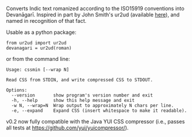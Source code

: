 
Converts Indic text romanized according to the ISO15919 conventions into Devanāgarī.  Inspired in part by John Smith's ur2ud (available [here](http://bombay.indology.info/software/programs/index.html)), and named in recognition of that fact.

Usable as a python package:

    from ur2ud import ur2ud
    devanagari = ur2ud(roman)

or from the command line:

    Usage: cssmin [--wrap N]

    Read CSS from STDIN, and write compressed CSS to STDOUT.

    Options:
      --version       show program's version number and exit
      -h, --help      show this help message and exit
      -w N, --wrap=N  Wrap output to approximately N chars per line.
      -e, --expand    Expand CSS (insert whitespace to make it readable).


v0.2 now fully compatible with the Java YUI CSS compressor
(i.e., passes all tests at https://github.com/yui/yuicompressor/).
